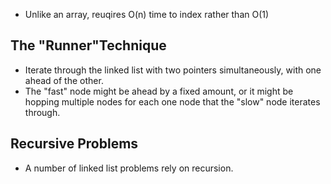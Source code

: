 
* Unlike an array, reuqires O(n) time to index rather than O(1)  

## The "Runner"Technique  
* Iterate through the linked list with two pointers simultaneously, with one ahead of the other.  
* The "fast" node might be ahead by a fixed amount, or it might be hopping multiple nodes for each
one node that the "slow" node iterates through.  

## Recursive Problems  
* A number of linked list problems rely on recursion.  
